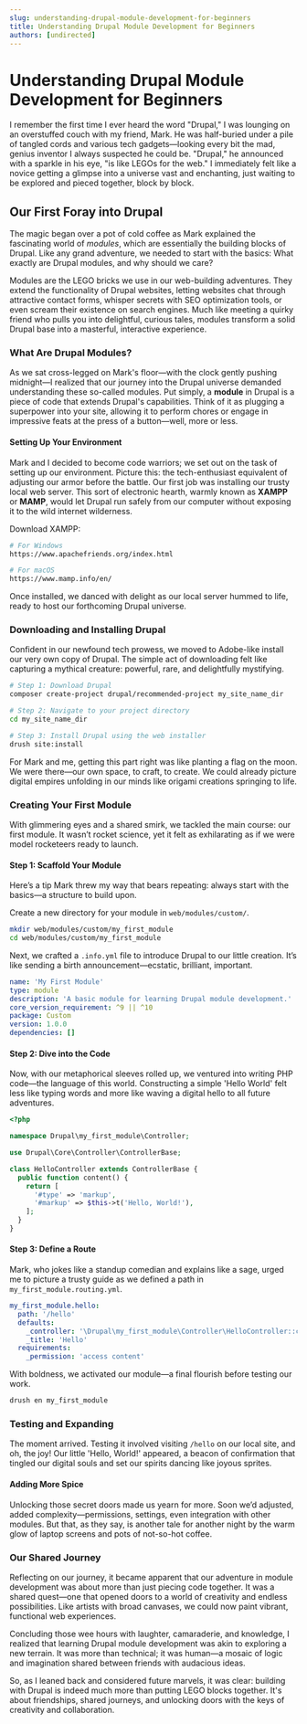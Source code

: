 ```yaml
---
slug: understanding-drupal-module-development-for-beginners
title: Understanding Drupal Module Development for Beginners
authors: [undirected]
---
```



# Understanding Drupal Module Development for Beginners

I remember the first time I ever heard the word "Drupal," I was lounging on an overstuffed couch with my friend, Mark. He was half-buried under a pile of tangled cords and various tech gadgets—looking every bit the mad, genius inventor I always suspected he could be. "Drupal," he announced with a sparkle in his eye, "is like LEGOs for the web." I immediately felt like a novice getting a glimpse into a universe vast and enchanting, just waiting to be explored and pieced together, block by block. 

## Our First Foray into Drupal

The magic began over a pot of cold coffee as Mark explained the fascinating world of *modules*, which are essentially the building blocks of Drupal. Like any grand adventure, we needed to start with the basics: What exactly are Drupal modules, and why should we care?

Modules are the LEGO bricks we use in our web-building adventures. They extend the functionality of Drupal websites, letting websites chat through attractive contact forms, whisper secrets with SEO optimization tools, or even scream their existence on search engines. Much like meeting a quirky friend who pulls you into delightful, curious tales, modules transform a solid Drupal base into a masterful, interactive experience.

### What Are Drupal Modules?

As we sat cross-legged on Mark's floor—with the clock gently pushing midnight—I realized that our journey into the Drupal universe demanded understanding these so-called modules. Put simply, a **module** in Drupal is a piece of code that extends Drupal's capabilities. Think of it as plugging a superpower into your site, allowing it to perform chores or engage in impressive feats at the press of a button—well, more or less.

#### Setting Up Your Environment

Mark and I decided to become code warriors; we set out on the task of setting up our environment. Picture this: the tech-enthusiast equivalent of adjusting our armor before the battle. Our first job was installing our trusty local web server. This sort of electronic hearth, warmly known as **XAMPP** or **MAMP**, would let Drupal run safely from our computer without exposing it to the wild internet wilderness.

Download XAMPP:

```bash
# For Windows
https://www.apachefriends.org/index.html

# For macOS
https://www.mamp.info/en/
```

Once installed, we danced with delight as our local server hummed to life, ready to host our forthcoming Drupal universe.

### Downloading and Installing Drupal

Confident in our newfound tech prowess, we moved to Adobe-like install our very own copy of Drupal. The simple act of downloading felt like capturing a mythical creature: powerful, rare, and delightfully mystifying.

```bash
# Step 1: Download Drupal
composer create-project drupal/recommended-project my_site_name_dir

# Step 2: Navigate to your project directory
cd my_site_name_dir

# Step 3: Install Drupal using the web installer
drush site:install
```

For Mark and me, getting this part right was like planting a flag on the moon. We were there—our own space, to craft, to create. We could already picture digital empires unfolding in our minds like origami creations springing to life.

### Creating Your First Module

With glimmering eyes and a shared smirk, we tackled the main course: our first module. It wasn’t rocket science, yet it felt as exhilarating as if we were model rocketeers ready to launch.

#### Step 1: Scaffold Your Module

Here’s a tip Mark threw my way that bears repeating: always start with the basics—a structure to build upon.

Create a new directory for your module in `web/modules/custom/`.

```bash
mkdir web/modules/custom/my_first_module
cd web/modules/custom/my_first_module
```

Next, we crafted a `.info.yml` file to introduce Drupal to our little creation. It’s like sending a birth announcement—ecstatic, brilliant, important.

```yaml
name: 'My First Module'
type: module
description: 'A basic module for learning Drupal module development.'
core_version_requirement: ^9 || ^10
package: Custom
version: 1.0.0
dependencies: []
```

#### Step 2: Dive into the Code

Now, with our metaphorical sleeves rolled up, we ventured into writing PHP code—the language of this world. Constructing a simple 'Hello World' felt less like typing words and more like waving a digital hello to all future adventures.

```php
<?php

namespace Drupal\my_first_module\Controller;

use Drupal\Core\Controller\ControllerBase;

class HelloController extends ControllerBase {
  public function content() {
    return [
      '#type' => 'markup',
      '#markup' => $this->t('Hello, World!'),
    ];
  }
}
```

#### Step 3: Define a Route

Mark, who jokes like a standup comedian and explains like a sage, urged me to picture a trusty guide as we defined a path in `my_first_module.routing.yml`.

```yaml
my_first_module.hello:
  path: '/hello'
  defaults:
    _controller: '\Drupal\my_first_module\Controller\HelloController::content'
    _title: 'Hello'
  requirements:
    _permission: 'access content'
```

With boldness, we activated our module—a final flourish before testing our work.

```bash
drush en my_first_module
```

### Testing and Expanding

The moment arrived. Testing it involved visiting `/hello` on our local site, and oh, the joy! Our little 'Hello, World!' appeared, a beacon of confirmation that tingled our digital souls and set our spirits dancing like joyous sprites.

#### Adding More Spice

Unlocking those secret doors made us yearn for more. Soon we’d adjusted, added complexity—permissions, settings, even integration with other modules. But that, as they say, is another tale for another night by the warm glow of laptop screens and pots of not-so-hot coffee. 

### Our Shared Journey

Reflecting on our journey, it became apparent that our adventure in module development was about more than just piecing code together. It was a shared quest—one that opened doors to a world of creativity and endless possibilities. Like artists with broad canvases, we could now paint vibrant, functional web experiences.

Concluding those wee hours with laughter, camaraderie, and knowledge, I realized that learning Drupal module development was akin to exploring a new terrain. It was more than technical; it was human—a mosaic of logic and imagination shared between friends with audacious ideas.

So, as I leaned back and considered future marvels, it was clear: building with Drupal is indeed much more than putting LEGO blocks together. It's about friendships, shared journeys, and unlocking doors with the keys of creativity and collaboration.
